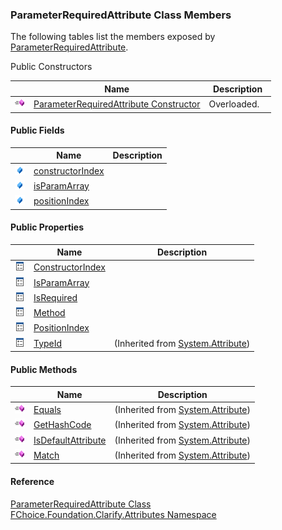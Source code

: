 ﻿### ParameterRequiredAttribute Class Members

The following tables list the members exposed by [ParameterRequiredAttribute](fcSDK~FChoice.Foundation.Clarify.Attributes.ParameterRequiredAttribute.md).

Public Constructors

|   | Name | Description |
| --- | --- | --- |
| ![Public Constructor](dotnetimages/publicConstructor.png) | [ParameterRequiredAttribute Constructor](fcSDK~FChoice.Foundation.Clarify.Attributes.ParameterRequiredAttribute~_ctor.md) | Overloaded.    |



#### Public Fields

|   | Name | Description |
| --- | --- | --- |
| ![Public Field](dotnetimages/publicField.png) | [constructorIndex](fcSDK~FChoice.Foundation.Clarify.Attributes.ParameterRequiredAttribute~constructorIndex.md) |   |
| ![Public Field](dotnetimages/publicField.png) | [isParamArray](fcSDK~FChoice.Foundation.Clarify.Attributes.ParameterRequiredAttribute~isParamArray.md) |   |
| ![Public Field](dotnetimages/publicField.png) | [positionIndex](fcSDK~FChoice.Foundation.Clarify.Attributes.ParameterRequiredAttribute~positionIndex.md) |   |



#### Public Properties

|   | Name | Description |
| --- | --- | --- |
| ![Public Property](dotnetimages/publicProperty.png) | [ConstructorIndex](fcSDK~FChoice.Foundation.Clarify.Attributes.ParameterRequiredAttribute~ConstructorIndex.md) |   |
| ![Public Property](dotnetimages/publicProperty.png) | [IsParamArray](fcSDK~FChoice.Foundation.Clarify.Attributes.ParameterRequiredAttribute~IsParamArray.md) |   |
| ![Public Property](dotnetimages/publicProperty.png) | [IsRequired](fcSDK~FChoice.Foundation.Clarify.Attributes.ParameterRequiredAttribute~IsRequired.md) |   |
| ![Public Property](dotnetimages/publicProperty.png) | [Method](fcSDK~FChoice.Foundation.Clarify.Attributes.ParameterRequiredAttribute~Method.md) |   |
| ![Public Property](dotnetimages/publicProperty.png) | [PositionIndex](fcSDK~FChoice.Foundation.Clarify.Attributes.ParameterRequiredAttribute~PositionIndex.md) |   |
| ![Public Property](dotnetimages/publicProperty.png) | [TypeId](#) | (Inherited from [System.Attribute](#)) |



#### Public Methods

|   | Name | Description |
| --- | --- | --- |
| ![Public Method](dotnetimages/publicMethod.png) | [Equals](#) | (Inherited from [System.Attribute](#)) |
| ![Public Method](dotnetimages/publicMethod.png) | [GetHashCode](#) | (Inherited from [System.Attribute](#)) |
| ![Public Method](dotnetimages/publicMethod.png) | [IsDefaultAttribute](#) | (Inherited from [System.Attribute](#)) |
| ![Public Method](dotnetimages/publicMethod.png) | [Match](#) | (Inherited from [System.Attribute](#)) |





#### Reference

[ParameterRequiredAttribute Class](fcSDK~FChoice.Foundation.Clarify.Attributes.ParameterRequiredAttribute.md)  
[FChoice.Foundation.Clarify.Attributes Namespace](fcSDK~FChoice.Foundation.Clarify.Attributes_namespace.md)